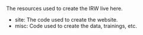 The resources used to create the IRW live here. 

- site: The code used to create the website.
- misc: Code used to create the data, trainings, etc.
